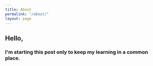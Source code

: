 ```yaml
---
title: About
permalink: "/about/"
layout: page
---
```


## Hello, 

### I'm starting this post only to keep my learning in a common place.

